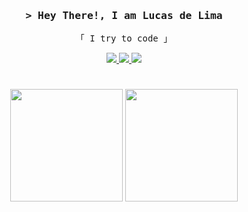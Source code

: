<h3 align="center">
  <samp>
    > Hey There!, I am <b>Lucas de Lima</b>
  </samp>
</h4>

<p align="center"> 
  <samp>
    「 I try to code 」
    <br>
  </samp>
</p>

<div align="center">
  <a href="https://www.linkedin.com/in/lucas-de-lima-nunes-fernandes-6a5189274/">
    <img src="https://img.shields.io/badge/LinkedIn-0077B5?style=for-the-badge&logo=linkedin&logoColor=white"/>
  </a>
  <a href="mailto:lucas363nunes@gmail.com">
    <img src="https://img.shields.io/badge/-Gmail-%23333?style=for-the-badge&logo=gmail&logoColor=white"/>
  </a>
  <a href="https://instagram.com/monzadrifteiro">
    <img src="https://img.shields.io/badge/Instagram-fe4164?style=for-the-badge&logo=instagram&logoColor=white"/>
  </a> 
</div>

 #
<div align="center">
  <a>
    <a href="https://github.com/monzadrifteiro"><img src="https://github-readme-stats.vercel.app/api?username=monzadrifteiro&show_icons=true&theme=tokyonight" height="180em"/></a>
    <a href="https://github.com/monzadrifteiro"><img src="https://github-readme-stats.vercel.app/api/top-langs/?username=monzadrifteiro&layout=compact&theme=tokyonight" height="180em"/></a>
  </a>
</div>
